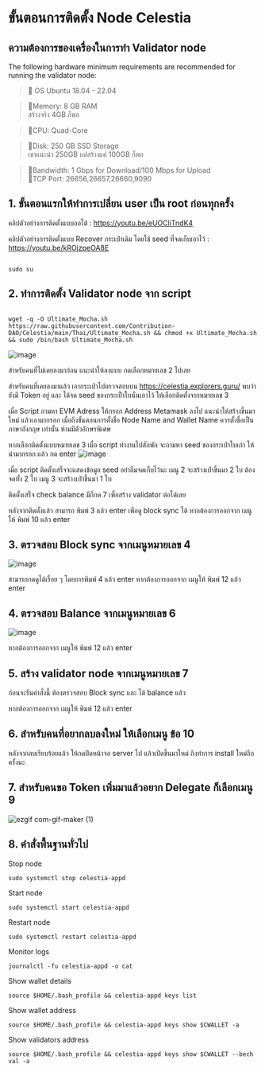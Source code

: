 # ขั้นตอนการติดตั้ง Node Celestia

## ความต้องการของเครื่องในการทำ Validator node
The following hardware minimum requirements are recommended for running the validator node:

>:black_square_button:  OS Ubuntu 18.04 - 22.04<br> 

>:black_square_button:Memory: 8 GB RAM<br> 
สร้างจริง 4GB ก็พอ

>:black_square_button:CPU: Quad-Core<br> 

>:black_square_button:Disk: 250 GB SSD Storage<br> 
เขาแนะนำ 250GB แต่่สร้างแค่ 100GB ก็พอ

>:black_square_button:Bandwidth: 1 Gbps for Download/100 Mbps for Upload<br> 
>:black_square_button:TCP Port: 26656,26657,26660,9090<br>


## 1. ขั้นตอนแรกให้ทำการเปลี่ยน user เป็น root ก่อนทุกครั้ง

คลิปตัวอย่างการติดตั้งแบบออโต้ : https://youtu.be/eUOCliTndK4


คลิปตัวอย่างการติดตั้งแบบ Recover กระเป๋าเดิม โดยใช้ seed ที่จดเก็บเอาไว้ : https://youtu.be/kROjzpeOA8E

```

sudo su
```


## 2. ทำการติดตั้ง Validator node จาก script 

```

wget -q -O Ultimate_Mocha.sh https://raw.githubusercontent.com/Contribution-DAO/Celestia/main/Thai/Ultimate_Mocha.sh && chmod +x Ultimate_Mocha.sh && sudo /bin/bash Ultimate_Mocha.sh
```
![image](https://user-images.githubusercontent.com/83507970/207964123-382545a1-1ad1-451e-8bc7-0069cab03330.png)

สำหรับคนที่ไม่เคยลงมาก่อน แนะนำให้ลงแบบ กดเลือกหมายเลข 2 ไปเลย


สำหรับคนที่เคยลงมาแล้ว เอากระเป๋าไปตรวจสอบบน https://celestia.explorers.guru/ พบว่ายังมี Token อยู่ และ ได้จด seed ของกระเป็าใบนั่นเอาไว้
ให้เลือกติดตั้งจากหมายเลข 3 


เมื่อ Script ถามหา EVM Adress ให้กรอก Address Metamask ลงไป แนะนำให้สร้างขึ้นมาใหม่ แล้วเอามากรอก
เมื่อถึงขั้นตอนการตั้งชื่อ Node Name and Wallet Name  ควรตั้งชื่อเป็น ภาษาอังกฤษ เท่านั้น ห้ามมีตัวอักษรพิเศษ 

หากเลือกติดตั้งแบบหมายเลข 3 เมื่อ script ทำงานไปสักพัก จะถามหา seed ของกระเป๋าใบเก่า ให้นำมากรอก แล้ว กด enter
![image](https://user-images.githubusercontent.com/83507970/207965395-5d1f2601-65b1-46d1-9f3a-a3c547044a1c.png)


เมื่อ script ติดตั้งเสร็จจะแสดงข้อมูล seed อย่าลืมจดเก็บไว้นะ
เมนู 2 จะสร้างเป่าขึ้นมา 2 ใบ ต้องจดทั้ง 2 ใบ
เมนู 3 จะสร้างเป่าขึ้นมา 1 ใบ 

ติดตั้งเสร็จ check balance มีก็กด 7 เพื่อสร้าง validator ต่อได้เลย

หลังจากติดตั้งแล้ว สามารถ พิมพ์ 3 แล้ว enter เพือดู block sync ได้
หากต้องการออกจาก เมนูให้ พิมพ์ 10 แล้ว enter



## 3. ตรวจสอบ Block sync จากเมนูหมายเลข 4

![image](https://user-images.githubusercontent.com/83507970/207965965-076c6195-1b30-440e-8fb0-559cd7f6d587.png)

สามารถกดดูได้เรื่อย ๆ โดยการพิมพ์ 4 แล้ว enter หากต้องการออกจาก เมนูให้ พิมพ์ 12 แล้ว enter




## 4. ตรวจสอบ Balance  จากเมนูหมายเลข 6

![image](https://user-images.githubusercontent.com/83507970/207965810-2aa666c3-1f83-4563-9a18-cf0346087e5b.png)

หากต้องการออกจาก เมนูให้ พิมพ์ 12 แล้ว enter


## 5. สร้าง validator node จากเมนูหมายเลข 7
ก่อนจะรันคำสั่งนี้ ต้องตรวจสอบ Block sync และ ได้ balance แล้ว 


หากต้องการออกจาก เมนูให้ พิมพ์ 12 แล้ว enter


## 6. สำหรับคนที่อยากลบลงใหม่ ให้เลือกเมนู ข้อ 10
หลังจากลบเรียบร้อยแล้ว ให้กดปิดหน้าจอ server ไป แล้วเปิดขึ้นมาใหม่ ถึงทำการ install ใหม่อีกครั้งนะ


## 7. สำหรับคนขอ Token เพิ่มมาแล้วอยาก Delegate ก็เลือกเมนู 9
![ezgif com-gif-maker (1)](https://user-images.githubusercontent.com/83507970/208239409-0050a302-9ec8-4210-93cf-445b6cdb78d4.gif)




## 8. คำสั่งพื้นฐานทั่วไป

Stop node
```
sudo systemctl stop celestia-appd
```


Start node
```
sudo systemctl start celestia-appd
```


Restart node
```
sudo systemctl restart celestia-appd
```

Monitor logs
```
journalctl -fu celestia-appd -o cat
```


Show wallet details
```
source $HOME/.bash_profile && celestia-appd keys list
```

Show wallet address
```
source $HOME/.bash_profile && celestia-appd keys show $CWALLET -a
```


Show validators address
```
source $HOME/.bash_profile && celestia-appd keys show $CWALLET --bech val -a
```




